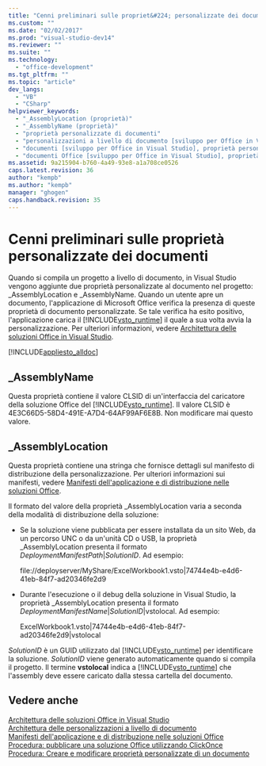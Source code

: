 ```yaml
---
title: "Cenni preliminari sulle propriet&#224; personalizzate dei documenti | Microsoft Docs"
ms.custom: ""
ms.date: "02/02/2017"
ms.prod: "visual-studio-dev14"
ms.reviewer: ""
ms.suite: ""
ms.technology: 
  - "office-development"
ms.tgt_pltfrm: ""
ms.topic: "article"
dev_langs: 
  - "VB"
  - "CSharp"
helpviewer_keywords: 
  - "_AssemblyLocation (proprietà)"
  - "_AssemblyName (proprietà)"
  - "proprietà personalizzate di documenti"
  - "personalizzazioni a livello di documento [sviluppo per Office in Visual Studio], proprietà personalizzate"
  - "documenti [sviluppo per Office in Visual Studio], proprietà personalizzate"
  - "documenti Office [sviluppo per Office in Visual Studio], proprietà personalizzate"
ms.assetid: 9a215904-b760-4a49-93e8-a1a708ce0526
caps.latest.revision: 36
author: "kempb"
ms.author: "kempb"
manager: "ghogen"
caps.handback.revision: 35
---
```

# Cenni preliminari sulle propriet&#224; personalizzate dei documenti
  Quando si compila un progetto a livello di documento, in Visual Studio vengono aggiunte due proprietà personalizzate al documento nel progetto: \_AssemblyLocation e \_AssemblyName.  Quando un utente apre un documento, l'applicazione di Microsoft Office verifica la presenza di queste proprietà di documento personalizzate.  Se tale verifica ha esito positivo, l'applicazione carica il [!INCLUDE[vsto_runtime](../vsto/includes/vsto-runtime-md.md)] il quale a sua volta avvia la personalizzazione.  Per ulteriori informazioni, vedere [Architettura delle soluzioni Office in Visual Studio](../vsto/architecture-of-office-solutions-in-visual-studio.md).  
  
 [!INCLUDE[appliesto_alldoc](../vsto/includes/appliesto-alldoc-md.md)]  
  
## \_AssemblyName  
 Questa proprietà contiene il valore CLSID di un'interfaccia del caricatore della soluzione Office del [!INCLUDE[vsto_runtime](../vsto/includes/vsto-runtime-md.md)].  Il valore CLSID è 4E3C66D5\-58D4\-491E\-A7D4\-64AF99AF6E8B.  Non modificare mai questo valore.  
  
## \_AssemblyLocation  
 Questa proprietà contiene una stringa che fornisce dettagli sul manifesto di distribuzione della personalizzazione.  Per ulteriori informazioni sui manifesti, vedere [Manifesti dell'applicazione e di distribuzione nelle soluzioni Office](../vsto/application-and-deployment-manifests-in-office-solutions.md).  
  
 Il formato del valore della proprietà \_AssemblyLocation varia a seconda della modalità di distribuzione della soluzione:  
  
-   Se la soluzione viene pubblicata per essere installata da un sito Web, da un percorso UNC o da un'unità CD o USB, la proprietà \_AssemblyLocation presenta il formato *DeploymentManifestPath*|*SolutionID*.  Ad esempio:  
  
     file:\/\/deployserver\/MyShare\/ExcelWorkbook1.vsto|74744e4b\-e4d6\-41eb\-84f7\-ad20346fe2d9  
  
-   Durante l'esecuzione o il debug della soluzione in Visual Studio, la proprietà \_AssemblyLocation presenta il formato *DeploymentManifestName*|*SolutionID*|vstolocal.  Ad esempio:  
  
     ExcelWorkbook1.vsto|74744e4b\-e4d6\-41eb\-84f7\-ad20346fe2d9|vstolocal  
  
 *SolutionID* è un GUID utilizzato dal [!INCLUDE[vsto_runtime](../vsto/includes/vsto-runtime-md.md)] per identificare la soluzione.  *SolutionID* viene generato automaticamente quando si compila il progetto. Il termine **vstolocal** indica a [!INCLUDE[vsto_runtime](../vsto/includes/vsto-runtime-md.md)] che l'assembly deve essere caricato dalla stessa cartella del documento.  
  
## Vedere anche  
 [Architettura delle soluzioni Office in Visual Studio](../vsto/architecture-of-office-solutions-in-visual-studio.md)   
 [Architettura delle personalizzazioni a livello di documento](../vsto/architecture-of-document-level-customizations.md)   
 [Manifesti dell'applicazione e di distribuzione nelle soluzioni Office](../vsto/application-and-deployment-manifests-in-office-solutions.md)   
 [Procedura: pubblicare una soluzione Office utilizzando ClickOnce](http://msdn.microsoft.com/it-it/2b6c247e-bc04-4ce4-bb64-c4e79bb3d5b8)   
 [Procedura: Creare e modificare proprietà personalizzate di un documento](../vsto/how-to-create-and-modify-custom-document-properties.md)  
  
  